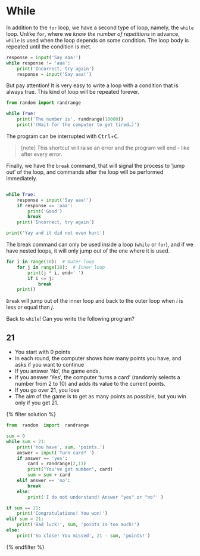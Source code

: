 # While

In addition to the `for` loop, we have a second type of loop, namely, the `while` loop.
Unlike `for`, where we *know the number of repetitions* in advance, `while` is used when the 
loop depends on some condition. The loop body is repeated until the condition is met.

```python
response = input('Say aaa!')
while response != 'aaa':
	print('Incorrect, try again')
	response = input('Say aaa!')
```

But pay attention! It is very easy to write a loop with a condition that is always true.
This kind of loop will be repeated forever.

```python
from random import randrange

while True:
    print('The number is', randrange(10000))
    print('(Wait for the computer to get tired…)')
```

The program can be interrupted with
<kbd>Ctrl</kbd>+<kbd>C</kbd>.

> [note]
> This shortcut will raise an error
> and the program will end - like after every error.

Finally, we have the `break` command, that will signal the process to ‘jump out’ of the loop,
and commands after the loop will be performed immediately.


```python

while True:
    response = input('Say aaa!')
    if response == 'aaa':
        print('Good')
        break
    print('Incorrect, try again')

print('Yay and it did not even hurt')
```

The break command can only be used inside a loop (`while` or `for`), 
and if we have nested loops, it will only jump out of the one where it is used. 

```python
for i in range(10):  # Outer loop
    for j in range(10):  # Inner loop
        print(j * i, end=' ')
        if i <= j:
            break
    print()
```
`Break` will jump out of the inner loop and back to the outer loop 
when <var>i</var> is less or equal than <var>j</var>.

Back to `while`!
Can you write the following program?

## 21

* You start with 0 points
* In each round, the computer shows how many points you have, and asks if you want to continue
* If you answer ‘No’, the game ends.
* If you answer ‘Yes’, the computer ‘turns a card’ (randomly selects a number from 2 to 10)
 and adds its value to the current points.
* If you go over 21, you lose
* The aim of the game is to get as many points as possible, but you win only if you get 21.


{% filter solution %}
```python
from  random  import  randrange

sum = 0
while sum < 21:
    print('You have', sum, 'points.')
    answer = input('Turn card? ')
    if answer == 'yes':
        card = randrange(2,11)
        print("You've got number", card)
        sum = sum + card
    elif answer == 'no':
        break
    else:
        print('I do not understand! Answer "yes" or "no"' )

if sum == 21:
    print('Congratulations! You won!')
elif sum > 21:
    print('Bad luck!', sum, 'points is too much!')
else:
    print('So close! You missed', 21 - sum, 'points!')
```
{% endfilter %}
